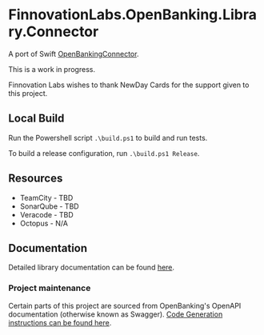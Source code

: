 # FinnovationLabs.OpenBanking.Library.Connector

A port of Swift [OpenBankingConnector](https://github.com/finlabsuk/open-banking-connector-swift).

This is a work in progress.

Finnovation Labs wishes to thank NewDay Cards for the support given to this project.

## Local Build

Run the Powershell script ``.\build.ps1`` to build and run tests.

To build a release configuration, run ``.\build.ps1 Release``.

## Resources

* TeamCity - TBD
* SonarQube - TBD
* Veracode - TBD
* Octopus - N/A


## Documentation

Detailed library documentation can be found [here](docs/README.md).

### Project maintenance

Certain parts of this project are sourced from OpenBanking's OpenAPI documentation (otherwise known as Swagger). [Code Generation instructions can be found here](CodeGen.md).